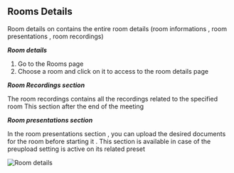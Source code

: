 
## Rooms Details

Room details on contains  the entire room details (room informations , room presentations , room recordings)



___Room details___

1. Go to the Rooms page
2. Choose a room and click on it to access to the room details page

___Room Recordings section___

The room recordings contains all the recordings related to the specified room
This section after the end of the meeting

___Room presentations section___

In the room presentations section , you can upload the desired documents for the room before starting it .
This section is available in case of the preupload setting is active on its related preset

![Room details](/img/details_room.png)



  